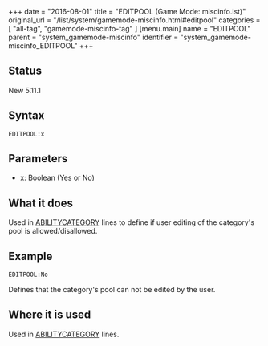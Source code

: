 +++
date = "2016-08-01"
title = "EDITPOOL (Game Mode: miscinfo.lst)"
original_url = "/list/system/gamemode-miscinfo.html#editpool"
categories = [ "all-tag", "gamemode-miscinfo-tag" ]
[menu.main]
    name = "EDITPOOL"
    parent = "system_gamemode-miscinfo"
    identifier = "system_gamemode-miscinfo_EDITPOOL"
+++

## Status

New 5.11.1

## Syntax

`EDITPOOL:x`

## Parameters

-   x: Boolean (Yes or No)



What it does
------------

Used in
[ABILITYCATEGORY](/list/system/gamemode-miscinfo/abilitycategory.html)
lines to define if user editing of the category's pool is
allowed/disallowed.

Example
-------

`EDITPOOL:No`

Defines that the category's pool can not be edited by the user.

Where it is used
----------------

Used in
[ABILITYCATEGORY](/list/system/gamemode-miscinfo/abilitycategory.html)
lines.

